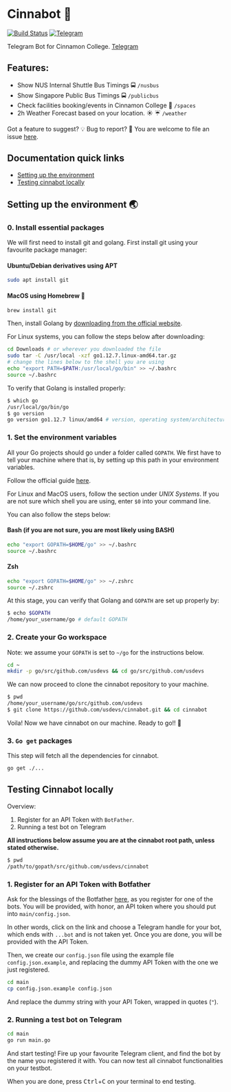 # Cinnabot :robot: 
[![Build Status](https://travis-ci.com/usdevs/cinnabot.svg)](https://travis-ci.com/usdevs/cinnabot/)
[![Telegram](https://img.shields.io/badge/telegram-ready-brightgreen.svg)](https://t.me/cinnabot)

Telegram Bot for Cinnamon College. [Telegram](https://t.me/cinnabot)

## Features:
- Show NUS Internal Shuttle Bus Timings :oncoming_bus: `/nusbus`
- Show Singapore Public Bus Timings :oncoming_bus: `/publicbus`
- Check facilities booking/events in Cinnamon College :school: `/spaces`
- 2h Weather Forecast based on your location. :sunny: :umbrella: `/weather`


Got a feature to suggest? :bulb:
Bug to report? :bug:
You are welcome to file an issue [here](https://github.com/usdevs/cinnabot/issues).

## Documentation quick links
- [Setting up the environment](#setting-up-the-environment)
- [Testing cinnabot locally](#testing-cinnabot-locally)

## Setting up the environment :earth_asia:

### 0. Install essential packages

We will first need to install git and golang. First install git using your favourite
package manager:

#### Ubuntu/Debian derivatives using APT
```bash
sudo apt install git
```

#### MacOS using Homebrew :beer:
```bash
brew install git
```

Then, install Golang by [downloading from the official website](https://golang.org/dl/).

For Linux systems, you can follow the steps below after downloading:

```bash
cd Downloads # or wherever you downloaded the file
sudo tar -C /usr/local -xzf go1.12.7.linux-amd64.tar.gz
# change the lines below to the shell you are using
echo "export PATH=$PATH:/usr/local/go/bin" >> ~/.bashrc
source ~/.bashrc
```

To verify that Golang is installed properly:
```bash
$ which go
/usr/local/go/bin/go
$ go version
go version go1.12.7 linux/amd64 # version, operating system/architecture
```

### 1. Set the environment variables

All your Go projects should go under a folder called `GOPATH`. We first have to tell your machine 
where that is, by setting up this path in your environment variables. 

Follow the official guide [here](https://github.com/golang/go/wiki/SettingGOPATH).

For Linux and MacOS users, follow the section under *UNIX Systems*. If you are not sure which shell you are using, enter `$0` into your command line.

You can also follow the steps below:
#### Bash (if you are not sure, you are most likely using BASH)
```bash
echo "export GOPATH=$HOME/go" >> ~/.bashrc
source ~/.bashrc
```

#### Zsh
```bash
echo "export GOPATH=$HOME/go" >> ~/.zshrc
source ~/.zshrc
```

At this stage, you can verify that Golang and `GOPATH` are set up properly by:
```bash
$ echo $GOPATH
/home/your_username/go # default GOPATH
```

### 2. Create your Go workspace

Note: we assume your `GOPATH` is set to `~/go` for the instructions below.
```bash
cd ~
mkdir -p go/src/github.com/usdevs && cd go/src/github.com/usdevs
```

We can now proceed to clone the cinnabot repository to your machine.
```bash
$ pwd
/home/your_username/go/src/github.com/usdevs
$ git clone https://github.com/usdevs/cinnabot.git && cd cinnabot
```

Voila! Now we have cinnabot on our machine. Ready to go!! :tada:

### 3. `Go get` packages
This step will fetch all the dependencies for cinnabot.
```bash
go get ./...
```

## Testing Cinnabot locally
Overview:
1. Register for an API Token with `BotFather`.
2. Running a test bot on Telegram

**All instructions below assume you are at the cinnabot root path, unless stated otherwise.**
```bash
$ pwd
/path/to/gopath/src/github.com/usdevs/cinnabot
```

### 1. Register for an API Token with Botfather
Ask for the blessings of the Botfather [here](https://t.me/botfather), as you register for one of the bots.
You will be provided, with honor, an API token where you should put into `main/config.json`.

In other words, click on the link and choose a Telegram handle for your bot, which ends with `...bot` and is not taken yet. Once you are done, you will be provided with the API Token.

Then, we create our `config.json` file using the example file `config.json.example`, and replacing the dummy API Token with the one we just registered.
```bash
cd main
cp config.json.example config.json
```

And replace the dummy string with your API Token, wrapped in quotes (`"`).

### 2. Running a test bot on Telegram
```bash
cd main
go run main.go
```

And start testing! Fire up your favourite Telegram client, and find the bot by the name you registered it with. You can now test all cinnabot functionalities on your testbot.

When you are done, press <kbd>Ctrl</kbd>+<kbd>C</kbd> on your terminal to end testing.


